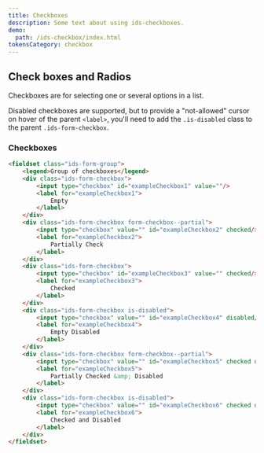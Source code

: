 ```yaml
---
title: Checkboxes
description: Some text about using ids-checkboxes.
demo:
  path: /ids-checkbox/index.html
tokensCategory: checkbox
---
```


## Check boxes and Radios

Checkboxes are for selecting one or several options in a list.

Disabled checkboxes are supported, but to provide a "not-allowed" cursor on hover of the parent `<label>`, you'll need to add the `.is-disabled` class to the parent `.ids-form-checkbox`.

### Checkboxes

```html
<fieldset class="ids-form-group">
    <legend>Group of checkboxes</legend>
    <div class="ids-form-checkbox">
        <input type="checkbox" id="exampleCheckbox1" value=""/>
        <label for="exampleCheckbox1">
            Empty
        </label>
    </div>
    <div class="ids-form-checkbox form-checkbox--partial">
        <input type="checkbox" value="" id="exampleCheckbox2" checked/>
        <label for="exampleCheckbox2">
            Partially Check
        </label>
    </div>
    <div class="ids-form-checkbox">
        <input type="checkbox" id="exampleCheckbox3" value="" checked/>
        <label for="exampleCheckbox3">
            Checked
        </label>
    </div>
    <div class="ids-form-checkbox is-disabled">
        <input type="checkbox" value="" id="exampleCheckbox4" disabled/>
        <label for="exampleCheckbox4">
            Empty Disabled
        </label>
    </div>
    <div class="ids-form-checkbox form-checkbox--partial">
        <input type="checkbox" value="" id="exampleCheckbox5" checked disabled/>
        <label for="exampleCheckbox5">
            Partially Checked &amp; Disabled
        </label>
    </div>
    <div class="ids-form-checkbox is-disabled">
        <input type="checkbox" value="" id="exampleCheckbox6" checked disabled/>
        <label for="exampleCheckbox6">
            Checked and Disabled
        </label>
    </div>
</fieldset>
```
